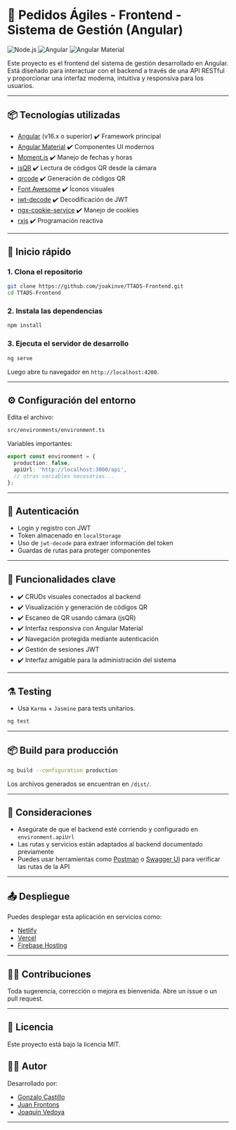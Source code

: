 # 📲 Pedidos Ágiles - Frontend - Sistema de Gestión (Angular)

![Node.js](https://img.shields.io/badge/Node.js-18.x-green?logo=node.js)
![Angular](https://img.shields.io/badge/Angular-16.x-red?logo=angular&logoColor=white)
![Angular Material](https://img.shields.io/badge/Angular%20Material-purple?logo=material-ui&logoColor=white)

Este proyecto es el frontend del sistema de gestión desarrollado en Angular. Está diseñado para interactuar con el backend a través de una API RESTful y proporcionar una interfaz moderna, intuitiva y responsiva para los usuarios.

---

## 📦 Tecnologías utilizadas

- [Angular](https://angular.io/) (v16.x o superior) ✔️ Framework principal
- [Angular Material](https://material.angular.io/) ✔️ Componentes UI modernos
- [Moment.js](https://momentjs.com/) ✔️ Manejo de fechas y horas
- [jsQR](https://github.com/cozmo/jsQR) ✔️ Lectura de códigos QR desde la cámara
- [qrcode](https://github.com/soldair/node-qrcode) ✔️ Generación de códigos QR
- [Font Awesome](https://fontawesome.com/) ✔️ Íconos visuales
- [jwt-decode](https://github.com/auth0/jwt-decode) ✔️ Decodificación de JWT
- [ngx-cookie-service](https://github.com/stevermeister/ngx-cookie-service) ✔️ Manejo de cookies
- [rxjs](https://github.com/ReactiveX/rxjs) ✔️ Programación reactiva

---

## 🚀 Inicio rápido

### 1. Clona el repositorio

```bash
git clone https://github.com/joakinve/TTADS-Frontend.git
cd TTADS-Frontend
```

### 2. Instala las dependencias

```bash
npm install
```

### 3. Ejecuta el servidor de desarrollo

```bash
ng serve
```

Luego abre tu navegador en `http://localhost:4200`.

---

## ⚙️ Configuración del entorno

Edita el archivo:

```bash
src/environments/environment.ts
```

Variables importantes:
```ts
export const environment = {
  production: false,
  apiUrl: 'http://localhost:3000/api',
  // otras variables necesarias...
};
```

---

## 🔐 Autenticación

- Login y registro con JWT
- Token almacenado en `localStorage`
- Uso de `jwt-decode` para extraer información del token
- Guardas de rutas para proteger componentes

---

## 🚀 Funcionalidades clave

- ✔️ CRUDs visuales conectados al backend
- ✔️ Visualización y generación de códigos QR
- ✔️ Escaneo de QR usando cámara (jsQR)
- ✔️ Interfaz responsiva con Angular Material
- ✔️ Navegación protegida mediante autenticación
- ✔️ Gestión de sesiones JWT
- ✔️ Interfaz amigable para la administración del sistema

---

## ⚗️ Testing

- Usa `Karma` + `Jasmine` para tests unitarios.
```bash
ng test
```

---

## 📦 Build para producción

```bash
ng build --configuration production
```

Los archivos generados se encuentran en `/dist/`.

---

## 📌 Consideraciones

- Asegúrate de que el backend esté corriendo y configurado en `environment.apiUrl`
- Las rutas y servicios están adaptados al backend documentado previamente
- Puedes usar herramientas como [Postman](https://www.postman.com/) o [Swagger UI](http://localhost:3000/api-docs) para verificar las rutas de la API

---

## 📤 Despliegue

Puedes desplegar esta aplicación en servicios como:
- [Netlify](https://www.netlify.com/)
- [Vercel](https://vercel.com/)
- [Firebase Hosting](https://firebase.google.com/products/hosting)

---

## 🙋‍♂️ Contribuciones

Toda sugerencia, corrección o mejora es bienvenida. Abre un issue o un pull request.

---

## 📝 Licencia

Este proyecto está bajo la licencia MIT.

## 👨‍💻 Autor

Desarrollado por: 
* [Gonzalo Castillo](https://github.com/Gonza077)
* [Juan Frontons](https://github.com/Jufron97)
* [Joaquin Vedoya](https://github.com/joakinve)

---